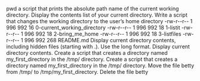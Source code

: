pwd  a script that prints the absolute path name of the current working directory.
Display the contents list of your current directory.
Write a script that changes the working directory to the user’s home directory
-rw-r--r-- 1 996 992 16 0-current_working_directory
-rw-r--r-- 1 996 992 18 1-listit
-rw-r--r-- 1 996 992 18 2-bring_me_home
-rw-r--r-- 1 996 992 18 3-listfiles
-rw-r--r-- 1 996 992 268 README.md
Display current directory contents, including hidden files (starting with .). Use the long format.
Display current directory contents.
Create a script that creates a directory named my_first_directory in the /tmp/ directory.
Create a script that creates a directory named my_first_directory in the /tmp/ directory.
Move the file betty from /tmp/ to /tmp/my_first_directory.
Delete the file betty